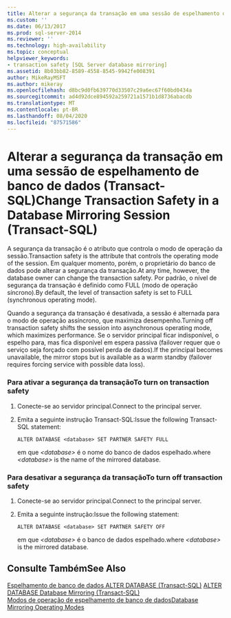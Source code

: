 ```yaml
---
title: Alterar a segurança da transação em uma sessão de espelhamento de banco de dados (Transact-SQL) | Microsoft Docs
ms.custom: ''
ms.date: 06/13/2017
ms.prod: sql-server-2014
ms.reviewer: ''
ms.technology: high-availability
ms.topic: conceptual
helpviewer_keywords:
- transaction safety [SQL Server database mirroring]
ms.assetid: 8b03bb82-8589-4558-8545-9942fe008391
author: MikeRayMSFT
ms.author: mikeray
ms.openlocfilehash: d8bc9d0fb639770d33507c29a6ec67f60bd0434a
ms.sourcegitcommit: ad4d92dce894592a259721a1571b1d8736abacdb
ms.translationtype: MT
ms.contentlocale: pt-BR
ms.lasthandoff: 08/04/2020
ms.locfileid: "87571586"
---
```

# <a name="change-transaction-safety-in-a-database-mirroring-session-transact-sql"></a><span data-ttu-id="74145-102">Alterar a segurança da transação em uma sessão de espelhamento de banco de dados (Transact-SQL)</span><span class="sxs-lookup"><span data-stu-id="74145-102">Change Transaction Safety in a Database Mirroring Session (Transact-SQL)</span></span>
  <span data-ttu-id="74145-103">A segurança da transação é o atributo que controla o modo de operação da sessão.</span><span class="sxs-lookup"><span data-stu-id="74145-103">Transaction safety is the attribute that controls the operating mode of the session.</span></span> <span data-ttu-id="74145-104">Em qualquer momento, porém, o proprietário do banco de dados pode alterar a segurança da transação.</span><span class="sxs-lookup"><span data-stu-id="74145-104">At any time, however, the database owner can change the transaction safety.</span></span> <span data-ttu-id="74145-105">Por padrão, o nível de segurança da transação é definido como FULL (modo de operação síncrono).</span><span class="sxs-lookup"><span data-stu-id="74145-105">By default, the level of transaction safety is set to FULL (synchronous operating mode).</span></span>  
  
 <span data-ttu-id="74145-106">Quando a segurança da transação é desativada, a sessão é alternada para o modo de operação assíncrono, que maximiza desempenho.</span><span class="sxs-lookup"><span data-stu-id="74145-106">Turning off transaction safety shifts the session into asynchronous operating mode, which maximizes performance.</span></span> <span data-ttu-id="74145-107">Se o servidor principal ficar indisponível, o espelho para, mas fica disponível em espera passiva (failover requer que o serviço seja forçado com possível perda de dados).</span><span class="sxs-lookup"><span data-stu-id="74145-107">If the principal becomes unavailable, the mirror stops but is available as a warm standby (failover requires forcing service with possible data loss).</span></span>  
  
### <a name="to-turn-on-transaction-safety"></a><span data-ttu-id="74145-108">Para ativar a segurança da transação</span><span class="sxs-lookup"><span data-stu-id="74145-108">To turn on transaction safety</span></span>  
  
1.  <span data-ttu-id="74145-109">Conecte-se ao servidor principal.</span><span class="sxs-lookup"><span data-stu-id="74145-109">Connect to the principal server.</span></span>  
  
2.  <span data-ttu-id="74145-110">Emita a seguinte instrução Transact-SQL:</span><span class="sxs-lookup"><span data-stu-id="74145-110">Issue the following Transact-SQL statement:</span></span>  
  
    ```  
    ALTER DATABASE <database> SET PARTNER SAFETY FULL  
    ```  
  
     <span data-ttu-id="74145-111">em que *\<database>* é o nome do banco de dados espelhado.</span><span class="sxs-lookup"><span data-stu-id="74145-111">where *\<database>* is the name of the mirrored database.</span></span>  
  
### <a name="to-turn-off-transaction-safety"></a><span data-ttu-id="74145-112">Para desativar a segurança da transação</span><span class="sxs-lookup"><span data-stu-id="74145-112">To turn off transaction safety</span></span>  
  
1.  <span data-ttu-id="74145-113">Conecte-se ao servidor principal.</span><span class="sxs-lookup"><span data-stu-id="74145-113">Connect to the principal server.</span></span>  
  
2.  <span data-ttu-id="74145-114">Emita a seguinte instrução:</span><span class="sxs-lookup"><span data-stu-id="74145-114">Issue the following statement:</span></span>  
  
    ```  
    ALTER DATABASE <database> SET PARTNER SAFETY OFF  
    ```  
  
     <span data-ttu-id="74145-115">em que *\<database>* é o banco de dados espelhado.</span><span class="sxs-lookup"><span data-stu-id="74145-115">where *\<database>* is the mirrored database.</span></span>  
  
## <a name="see-also"></a><span data-ttu-id="74145-116">Consulte Também</span><span class="sxs-lookup"><span data-stu-id="74145-116">See Also</span></span>  
 <span data-ttu-id="74145-117">[Espelhamento de banco de dados ALTER DATABASE &#40;Transact-SQL&#41;](/sql/t-sql/statements/alter-database-transact-sql-database-mirroring) </span><span class="sxs-lookup"><span data-stu-id="74145-117">[ALTER DATABASE Database Mirroring &#40;Transact-SQL&#41;](/sql/t-sql/statements/alter-database-transact-sql-database-mirroring) </span></span>  
 [<span data-ttu-id="74145-118">Modos de operação de espelhamento de banco de dados</span><span class="sxs-lookup"><span data-stu-id="74145-118">Database Mirroring Operating Modes</span></span>](database-mirroring-operating-modes.md)  
  
  
